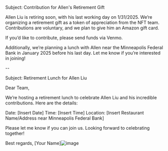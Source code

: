 Subject: Contribution for Allen's Retirement Gift

Allen Liu is retiring soon, with his last working day on 1/31/2025. We’re organizing a retirement gift as a token of appreciation from the NFT team. Contributions are voluntary, and we plan to give him an Amazon gift card.

If you’d like to contribute, please send funds via Venmo.

Additionally, we’re planning a lunch with Allen near the Minneapolis Federal Bank in January 2025 before his last day. Let me know if you’re interested in joining!

--

Subject: Retirement Lunch for Allen Liu

Dear Team,

We’re hosting a retirement lunch to celebrate Allen Liu and his incredible contributions. Here are the details:

Date: [Insert Date]
Time: [Insert Time]
Location: [Insert Restaurant Name/Address near Minneapolis Federal Bank]

Please let me know if you can join us. Looking forward to celebrating together!

Best regards,
[Your Name]![image](https://github.com/user-attachments/assets/70e37816-e318-4c1a-b004-e68490ff7d33)
